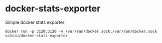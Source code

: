 # docker-stats-exporter

Simple docker stats exporter

```
docker run -p 3120:3120 -v /var/run/docker.sock:/var/run/docker.sock uchiru/docker-stats-exporter
```
